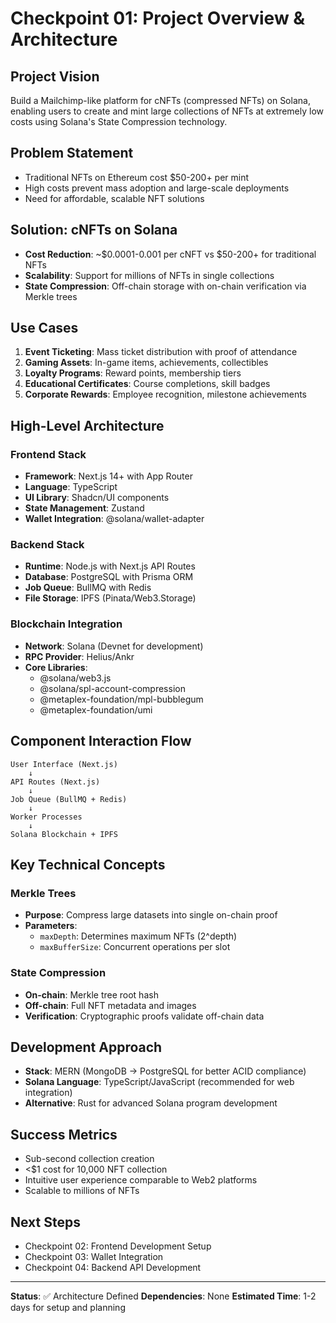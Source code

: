 # Checkpoint 01: Project Overview & Architecture

## Project Vision
Build a Mailchimp-like platform for cNFTs (compressed NFTs) on Solana, enabling users to create and mint large collections of NFTs at extremely low costs using Solana's State Compression technology.

## Problem Statement
- Traditional NFTs on Ethereum cost $50-200+ per mint
- High costs prevent mass adoption and large-scale deployments
- Need for affordable, scalable NFT solutions

## Solution: cNFTs on Solana
- **Cost Reduction**: ~$0.0001-0.001 per cNFT vs $50-200+ for traditional NFTs
- **Scalability**: Support for millions of NFTs in single collections
- **State Compression**: Off-chain storage with on-chain verification via Merkle trees

## Use Cases
1. **Event Ticketing**: Mass ticket distribution with proof of attendance
2. **Gaming Assets**: In-game items, achievements, collectibles
3. **Loyalty Programs**: Reward points, membership tiers
4. **Educational Certificates**: Course completions, skill badges
5. **Corporate Rewards**: Employee recognition, milestone achievements

## High-Level Architecture

### Frontend Stack
- **Framework**: Next.js 14+ with App Router
- **Language**: TypeScript
- **UI Library**: Shadcn/UI components
- **State Management**: Zustand
- **Wallet Integration**: @solana/wallet-adapter

### Backend Stack
- **Runtime**: Node.js with Next.js API Routes
- **Database**: PostgreSQL with Prisma ORM
- **Job Queue**: BullMQ with Redis
- **File Storage**: IPFS (Pinata/Web3.Storage)

### Blockchain Integration
- **Network**: Solana (Devnet for development)
- **RPC Provider**: Helius/Ankr
- **Core Libraries**:
  - @solana/web3.js
  - @solana/spl-account-compression
  - @metaplex-foundation/mpl-bubblegum
  - @metaplex-foundation/umi

## Component Interaction Flow

```
User Interface (Next.js)
    ↓
API Routes (Next.js)
    ↓
Job Queue (BullMQ + Redis)
    ↓
Worker Processes
    ↓
Solana Blockchain + IPFS
```

## Key Technical Concepts

### Merkle Trees
- **Purpose**: Compress large datasets into single on-chain proof
- **Parameters**:
  - `maxDepth`: Determines maximum NFTs (2^depth)
  - `maxBufferSize`: Concurrent operations per slot

### State Compression
- **On-chain**: Merkle tree root hash
- **Off-chain**: Full NFT metadata and images
- **Verification**: Cryptographic proofs validate off-chain data

## Development Approach
- **Stack**: MERN (MongoDB → PostgreSQL for better ACID compliance)
- **Solana Language**: TypeScript/JavaScript (recommended for web integration)
- **Alternative**: Rust for advanced Solana program development

## Success Metrics
- Sub-second collection creation
- <$1 cost for 10,000 NFT collection
- Intuitive user experience comparable to Web2 platforms
- Scalable to millions of NFTs

## Next Steps
- Checkpoint 02: Frontend Development Setup
- Checkpoint 03: Wallet Integration
- Checkpoint 04: Backend API Development

---
**Status**: ✅ Architecture Defined
**Dependencies**: None
**Estimated Time**: 1-2 days for setup and planning